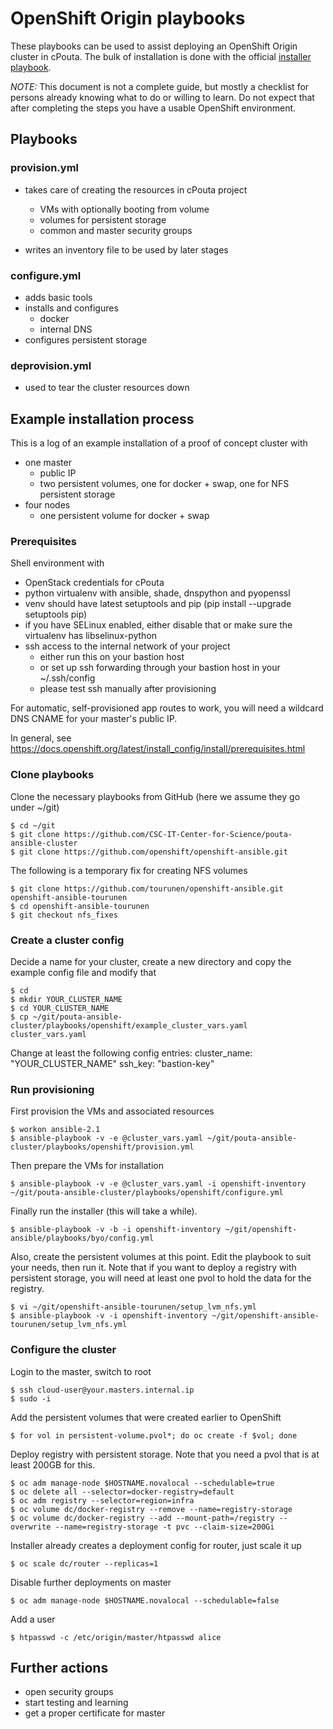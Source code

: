 # OpenShift Origin playbooks

These playbooks can be used to assist deploying an OpenShift Origin cluster in cPouta. The bulk of installation
is done with the official [installer playbook](https://github.com/openshift/openshift-ansible).

*NOTE:* This document is not a complete guide, but mostly a checklist for persons already knowing
what to do or willing to learn. Do not expect that after completing the steps you have a usable OpenShift environment.

## Playbooks

### provision.yml

- takes care of creating the resources in cPouta project
    - VMs with optionally booting from volume
    - volumes for persistent storage
    - common and master security groups
    
- writes an inventory file to be used by later stages

### configure.yml

- adds basic tools
- installs and configures
    - docker
    - internal DNS
- configures persistent storage

### deprovision.yml

- used to tear the cluster resources down

## Example installation process

This is a log of an example installation of a proof of concept cluster with

- one master
    - public IP
    - two persistent volumes, one for docker + swap, one for NFS persistent storage
- four nodes
    - one persistent volume for docker + swap

### Prerequisites

Shell environment with
- OpenStack credentials for cPouta 
- python virtualenv with ansible, shade, dnspython and pyopenssl
- venv should have latest setuptools and pip (pip install --upgrade setuptools pip)
- if you have SELinux enabled, either disable that or make sure the virtualenv has libselinux-python  
- ssh access to the internal network of your project
    - either run this on your bastion host
    - or set up ssh forwarding through your bastion host in your ~/.ssh/config
    - please test ssh manually after provisioning 

For automatic, self-provisioned app routes to work, you will need a wildcard DNS CNAME for your master's public IP.
 
In general, see https://docs.openshift.org/latest/install_config/install/prerequisites.html

### Clone playbooks

Clone the necessary playbooks from GitHub (here we assume they go under ~/git)
    
    $ cd ~/git
    $ git clone https://github.com/CSC-IT-Center-for-Science/pouta-ansible-cluster
    $ git clone https://github.com/openshift/openshift-ansible.git
    
The following is a temporary fix for creating NFS volumes

    $ git clone https://github.com/tourunen/openshift-ansible.git openshift-ansible-tourunen
    $ cd openshift-ansible-tourunen
    $ git checkout nfs_fixes

### Create a cluster config

Decide a name for your cluster, create a new directory and copy the example config file and modify that

    $ cd
    $ mkdir YOUR_CLUSTER_NAME
    $ cd YOUR_CLUSTER_NAME
    $ cp ~/git/pouta-ansible-cluster/playbooks/openshift/example_cluster_vars.yaml cluster_vars.yaml

Change at least the following config entries:
    cluster_name: "YOUR_CLUSTER_NAME" 
    ssh_key: "bastion-key"

    

### Run provisioning

First provision the VMs and associated resources

    $ workon ansible-2.1
    $ ansible-playbook -v -e @cluster_vars.yaml ~/git/pouta-ansible-cluster/playbooks/openshift/provision.yml 

Then prepare the VMs for installation

    $ ansible-playbook -v -e @cluster_vars.yaml -i openshift-inventory ~/git/pouta-ansible-cluster/playbooks/openshift/configure.yml
     
Finally run the installer (this will take a while).
    
    $ ansible-playbook -v -b -i openshift-inventory ~/git/openshift-ansible/playbooks/byo/config.yml

Also, create the persistent volumes at this point. Edit the playbook to suit your needs, then run it. Note that if you
want to deploy a registry with persistent storage, you will need at least one pvol to hold the data for the registry.

    $ vi ~/git/openshift-ansible-tourunen/setup_lvm_nfs.yml
    $ ansible-playbook -v -i openshift-inventory ~/git/openshift-ansible-tourunen/setup_lvm_nfs.yml

### Configure the cluster

Login to the master, switch to root

    $ ssh cloud-user@your.masters.internal.ip
    $ sudo -i
    
Add the persistent volumes that were created earlier to OpenShift

    $ for vol in persistent-volume.pvol*; do oc create -f $vol; done

Deploy registry with persistent storage. Note that you need a pvol that is at least 200GB for this.

    $ oc adm manage-node $HOSTNAME.novalocal --schedulable=true
    $ oc delete all --selector=docker-registry=default
    $ oc adm registry --selector=region=infra
    $ oc volume dc/docker-registry --remove --name=registry-storage 
    $ oc volume dc/docker-registry --add --mount-path=/registry --overwrite --name=registry-storage -t pvc --claim-size=200Gi 

Installer already creates a deployment config for router, just scale it up
    
    $ oc scale dc/router --replicas=1 

Disable further deployments on master

    $ oc adm manage-node $HOSTNAME.novalocal --schedulable=false

Add a user
    
    $ htpasswd -c /etc/origin/master/htpasswd alice

## Further actions

- open security groups
- start testing and learning
- get a proper certificate for master
